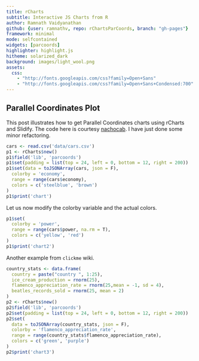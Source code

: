 ```yaml
---
title: rCharts
subtitle: Interactive JS Charts from R
author: Ramnath Vaidyanathan
github: {user: ramnathv, repo: rChartsParCoords, branch: "gh-pages"}
framework: minimal
mode: selfcontained
widgets: [parcoords]
highlighter: highlight.js
hitheme: solarized_dark
background: images/light_wool.png
assets:
  css: 
    - "http://fonts.googleapis.com/css?family=Open+Sans"
    - "http://fonts.googleapis.com/css?family=Open+Sans+Condensed:700"
---
```





## Parallel Coordinates Plot

This post illustrates how to get Parallel Coordinates charts using rCharts and Slidify. The code here is courtesy [nachocab](https://github.com/nachocab/clickme/tree/master/inst/examples/par_coords). I have just done some minor refactoring.



```r
cars <- read.csv('data/cars.csv')
p1 <- rCharts$new()
p1$field('lib', 'parcoords')
p1$set(padding = list(top = 24, left = 0, bottom = 12, right = 200))
p1$set(data = toJSONArray(cars, json = F), 
  colorby = 'economy', 
  range = range(cars$economy),
  colors = c('steelblue', 'brown')
)
p1$print('chart')
```

<div id='chart' class='rChart nvd3Plot parcoords'></div>
<script id="brushing">
var params = {"dom":"chart","width":850,"height":400,"padding":{"top":24,"left":0,"bottom":12,"right":200},"data":[{"name":"AMC Ambassador Brougham","economy":13,"cylinders":8,"displacement":360,"power":175,"weight":3821,"zero_to_sixty_mph":11,"year":73},{"name":"AMC Ambassador DPL","economy":15,"cylinders":8,"displacement":390,"power":190,"weight":3850,"zero_to_sixty_mph":8.5,"year":70},{"name":"AMC Ambassador SST","economy":17,"cylinders":8,"displacement":304,"power":150,"weight":3672,"zero_to_sixty_mph":11.5,"year":72},{"name":"AMC Concord DL 6","economy":20.2,"cylinders":6,"displacement":232,"power":90,"weight":3265,"zero_to_sixty_mph":18.2,"year":79},{"name":"AMC Concord DL","economy":18.1,"cylinders":6,"displacement":258,"power":120,"weight":3410,"zero_to_sixty_mph":15.1,"year":78},{"name":"AMC Concord DL","economy":23,"cylinders":4,"displacement":151,"power":"NA","weight":3035,"zero_to_sixty_mph":20.5,"year":82},{"name":"AMC Concord","economy":19.4,"cylinders":6,"displacement":232,"power":90,"weight":3210,"zero_to_sixty_mph":17.2,"year":78},{"name":"AMC Concord","economy":24.3,"cylinders":4,"displacement":151,"power":90,"weight":3003,"zero_to_sixty_mph":20.1,"year":80},{"name":"AMC Gremlin","economy":18,"cylinders":6,"displacement":232,"power":100,"weight":2789,"zero_to_sixty_mph":15,"year":73},{"name":"AMC Gremlin","economy":19,"cylinders":6,"displacement":232,"power":100,"weight":2634,"zero_to_sixty_mph":13,"year":71},{"name":"AMC Gremlin","economy":20,"cylinders":6,"displacement":232,"power":100,"weight":2914,"zero_to_sixty_mph":16,"year":75},{"name":"AMC Gremlin","economy":21,"cylinders":6,"displacement":199,"power":90,"weight":2648,"zero_to_sixty_mph":15,"year":70},{"name":"AMC Hornet Sportabout (Wagon)","economy":18,"cylinders":6,"displacement":258,"power":110,"weight":2962,"zero_to_sixty_mph":13.5,"year":71},{"name":"AMC Hornet","economy":18,"cylinders":6,"displacement":199,"power":97,"weight":2774,"zero_to_sixty_mph":15.5,"year":70},{"name":"AMC Hornet","economy":18,"cylinders":6,"displacement":232,"power":100,"weight":2945,"zero_to_sixty_mph":16,"year":73},{"name":"AMC Hornet","economy":19,"cylinders":6,"displacement":232,"power":100,"weight":2901,"zero_to_sixty_mph":16,"year":74},{"name":"AMC Hornet","economy":22.5,"cylinders":6,"displacement":232,"power":90,"weight":3085,"zero_to_sixty_mph":17.6,"year":76},{"name":"AMC Matador (Wagon)","economy":14,"cylinders":8,"displacement":304,"power":150,"weight":4257,"zero_to_sixty_mph":15.5,"year":74},{"name":"AMC Matador (Wagon)","economy":15,"cylinders":8,"displacement":304,"power":150,"weight":3892,"zero_to_sixty_mph":12.5,"year":72},{"name":"AMC Matador","economy":14,"cylinders":8,"displacement":304,"power":150,"weight":3672,"zero_to_sixty_mph":11.5,"year":73},{"name":"AMC Matador","economy":15,"cylinders":6,"displacement":258,"power":110,"weight":3730,"zero_to_sixty_mph":19,"year":75},{"name":"AMC Matador","economy":15.5,"cylinders":8,"displacement":304,"power":120,"weight":3962,"zero_to_sixty_mph":13.9,"year":76},{"name":"AMC Matador","economy":16,"cylinders":6,"displacement":258,"power":110,"weight":3632,"zero_to_sixty_mph":18,"year":74},{"name":"AMC Matador","economy":18,"cylinders":6,"displacement":232,"power":100,"weight":3288,"zero_to_sixty_mph":15.5,"year":71},{"name":"AMC Pacer D/L","economy":17.5,"cylinders":6,"displacement":258,"power":95,"weight":3193,"zero_to_sixty_mph":17.8,"year":76},{"name":"AMC Pacer","economy":19,"cylinders":6,"displacement":232,"power":90,"weight":3211,"zero_to_sixty_mph":17,"year":75},{"name":"AMC Rebel SST","economy":16,"cylinders":8,"displacement":304,"power":150,"weight":3433,"zero_to_sixty_mph":12,"year":70},{"name":"AMC Spirit DL","economy":27.4,"cylinders":4,"displacement":121,"power":80,"weight":2670,"zero_to_sixty_mph":15,"year":79},{"name":"Audi 100 LS","economy":20,"cylinders":4,"displacement":114,"power":91,"weight":2582,"zero_to_sixty_mph":14,"year":73},{"name":"Audi 100 LS","economy":23,"cylinders":4,"displacement":115,"power":95,"weight":2694,"zero_to_sixty_mph":15,"year":75},{"name":"Audi 100 LS","economy":24,"cylinders":4,"displacement":107,"power":90,"weight":2430,"zero_to_sixty_mph":14.5,"year":70},{"name":"Audi 4000","economy":34.3,"cylinders":4,"displacement":97,"power":78,"weight":2188,"zero_to_sixty_mph":15.8,"year":80},{"name":"Audi 5000","economy":20.3,"cylinders":5,"displacement":131,"power":103,"weight":2830,"zero_to_sixty_mph":15.9,"year":78},{"name":"Audi 5000S (Diesel)","economy":36.4,"cylinders":5,"displacement":121,"power":67,"weight":2950,"zero_to_sixty_mph":19.9,"year":80},{"name":"Audi Fox","economy":29,"cylinders":4,"displacement":98,"power":83,"weight":2219,"zero_to_sixty_mph":16.5,"year":74},{"name":"BMW 2002","economy":26,"cylinders":4,"displacement":121,"power":113,"weight":2234,"zero_to_sixty_mph":12.5,"year":70},{"name":"BMW 320i","economy":21.5,"cylinders":4,"displacement":121,"power":110,"weight":2600,"zero_to_sixty_mph":12.8,"year":77},{"name":"Buick Century 350","economy":13,"cylinders":8,"displacement":350,"power":175,"weight":4100,"zero_to_sixty_mph":13,"year":73},{"name":"Buick Century Limited","economy":25,"cylinders":6,"displacement":181,"power":110,"weight":2945,"zero_to_sixty_mph":16.4,"year":82},{"name":"Buick Century Luxus (Wagon)","economy":13,"cylinders":8,"displacement":350,"power":150,"weight":4699,"zero_to_sixty_mph":14.5,"year":74},{"name":"Buick Century Special","economy":20.6,"cylinders":6,"displacement":231,"power":105,"weight":3380,"zero_to_sixty_mph":15.8,"year":78},{"name":"Buick Century","economy":17,"cylinders":6,"displacement":231,"power":110,"weight":3907,"zero_to_sixty_mph":21,"year":75},{"name":"Buick Century","economy":22.4,"cylinders":6,"displacement":231,"power":110,"weight":3415,"zero_to_sixty_mph":15.8,"year":81},{"name":"Buick Electra 225 Custom","economy":12,"cylinders":8,"displacement":455,"power":225,"weight":4951,"zero_to_sixty_mph":11,"year":73},{"name":"Buick Estate Wagon (Wagon)","economy":14,"cylinders":8,"displacement":455,"power":225,"weight":3086,"zero_to_sixty_mph":10,"year":70},{"name":"Buick Estate Wagon (Wagon)","economy":16.9,"cylinders":8,"displacement":350,"power":155,"weight":4360,"zero_to_sixty_mph":14.9,"year":79},{"name":"Buick Lesabre Custom","economy":13,"cylinders":8,"displacement":350,"power":155,"weight":4502,"zero_to_sixty_mph":13.5,"year":72},{"name":"Buick Opel Isuzu Deluxe","economy":30,"cylinders":4,"displacement":111,"power":80,"weight":2155,"zero_to_sixty_mph":14.8,"year":77},{"name":"Buick Regal Sport Coupe (Turbo)","economy":17.7,"cylinders":6,"displacement":231,"power":165,"weight":3445,"zero_to_sixty_mph":13.4,"year":78},{"name":"Buick Skyhawk","economy":21,"cylinders":6,"displacement":231,"power":110,"weight":3039,"zero_to_sixty_mph":15,"year":75},{"name":"Buick Skylark 320","economy":15,"cylinders":8,"displacement":350,"power":165,"weight":3693,"zero_to_sixty_mph":11.5,"year":70},{"name":"Buick Skylark Limited","economy":28.4,"cylinders":4,"displacement":151,"power":90,"weight":2670,"zero_to_sixty_mph":16,"year":79},{"name":"Buick Skylark","economy":20.5,"cylinders":6,"displacement":231,"power":105,"weight":3425,"zero_to_sixty_mph":16.9,"year":77},{"name":"Buick Skylark","economy":26.6,"cylinders":4,"displacement":151,"power":84,"weight":2635,"zero_to_sixty_mph":16.4,"year":81},{"name":"Cadillac Eldorado","economy":23,"cylinders":8,"displacement":350,"power":125,"weight":3900,"zero_to_sixty_mph":17.4,"year":79},{"name":"Cadillac Seville","economy":16.5,"cylinders":8,"displacement":350,"power":180,"weight":4380,"zero_to_sixty_mph":12.1,"year":76},{"name":"Chevroelt Chevelle Malibu","economy":16,"cylinders":6,"displacement":250,"power":105,"weight":3897,"zero_to_sixty_mph":18.5,"year":75},{"name":"Chevrolet Bel Air","economy":15,"cylinders":8,"displacement":350,"power":145,"weight":4440,"zero_to_sixty_mph":14,"year":75},{"name":"Chevrolet Camaro","economy":27,"cylinders":4,"displacement":151,"power":90,"weight":2950,"zero_to_sixty_mph":17.3,"year":82},{"name":"Chevrolet Caprice Classic","economy":13,"cylinders":8,"displacement":400,"power":150,"weight":4464,"zero_to_sixty_mph":12,"year":73},{"name":"Chevrolet Caprice Classic","economy":17,"cylinders":8,"displacement":305,"power":130,"weight":3840,"zero_to_sixty_mph":15.4,"year":79},{"name":"Chevrolet Caprice Classic","economy":17.5,"cylinders":8,"displacement":305,"power":145,"weight":3880,"zero_to_sixty_mph":12.5,"year":77},{"name":"Chevrolet Cavalier 2-Door","economy":34,"cylinders":4,"displacement":112,"power":88,"weight":2395,"zero_to_sixty_mph":18,"year":82},{"name":"Chevrolet Cavalier Wagon","economy":27,"cylinders":4,"displacement":112,"power":88,"weight":2640,"zero_to_sixty_mph":18.6,"year":82},{"name":"Chevrolet Cavalier","economy":28,"cylinders":4,"displacement":112,"power":88,"weight":2605,"zero_to_sixty_mph":19.6,"year":82},{"name":"Chevrolet Chevelle Concours (Wagon)","economy":13,"cylinders":8,"displacement":307,"power":130,"weight":4098,"zero_to_sixty_mph":14,"year":72},{"name":"Chevrolet Chevelle Malibu Classic","economy":16,"cylinders":6,"displacement":250,"power":100,"weight":3781,"zero_to_sixty_mph":17,"year":74},{"name":"Chevrolet Chevelle Malibu Classic","economy":17.5,"cylinders":8,"displacement":305,"power":140,"weight":4215,"zero_to_sixty_mph":13,"year":76},{"name":"Chevrolet Chevelle Malibu","economy":17,"cylinders":6,"displacement":250,"power":100,"weight":3329,"zero_to_sixty_mph":15.5,"year":71},{"name":"Chevrolet Chevelle Malibu","economy":18,"cylinders":8,"displacement":307,"power":130,"weight":3504,"zero_to_sixty_mph":12,"year":70},{"name":"Chevrolet Chevette","economy":29,"cylinders":4,"displacement":85,"power":52,"weight":2035,"zero_to_sixty_mph":22.2,"year":76},{"name":"Chevrolet Chevette","economy":30,"cylinders":4,"displacement":98,"power":68,"weight":2155,"zero_to_sixty_mph":16.5,"year":78},{"name":"Chevrolet Chevette","economy":30.5,"cylinders":4,"displacement":98,"power":63,"weight":2051,"zero_to_sixty_mph":17,"year":77},{"name":"Chevrolet Chevette","economy":32.1,"cylinders":4,"displacement":98,"power":70,"weight":2120,"zero_to_sixty_mph":15.5,"year":80},{"name":"Chevrolet Citation","economy":23.5,"cylinders":6,"displacement":173,"power":110,"weight":2725,"zero_to_sixty_mph":12.6,"year":81},{"name":"Chevrolet Citation","economy":28,"cylinders":4,"displacement":151,"power":90,"weight":2678,"zero_to_sixty_mph":16.5,"year":80},{"name":"Chevrolet Citation","economy":28.8,"cylinders":6,"displacement":173,"power":115,"weight":2595,"zero_to_sixty_mph":11.3,"year":79},{"name":"Chevrolet Concours","economy":17.5,"cylinders":6,"displacement":250,"power":110,"weight":3520,"zero_to_sixty_mph":16.4,"year":77},{"name":"Chevrolet Impala","economy":11,"cylinders":8,"displacement":400,"power":150,"weight":4997,"zero_to_sixty_mph":14,"year":73},{"name":"Chevrolet Impala","economy":13,"cylinders":8,"displacement":350,"power":165,"weight":4274,"zero_to_sixty_mph":12,"year":72},{"name":"Chevrolet Impala","economy":14,"cylinders":8,"displacement":350,"power":165,"weight":4209,"zero_to_sixty_mph":12,"year":71},{"name":"Chevrolet Impala","economy":14,"cylinders":8,"displacement":454,"power":220,"weight":4354,"zero_to_sixty_mph":9,"year":70},{"name":"Chevrolet Malibu Classic (Wagon)","economy":19.2,"cylinders":8,"displacement":267,"power":125,"weight":3605,"zero_to_sixty_mph":15,"year":79},{"name":"Chevrolet Malibu","economy":13,"cylinders":8,"displacement":350,"power":145,"weight":3988,"zero_to_sixty_mph":13,"year":73},{"name":"Chevrolet Malibu","economy":20.5,"cylinders":6,"displacement":200,"power":95,"weight":3155,"zero_to_sixty_mph":18.2,"year":78},{"name":"Chevrolet Monte Carlo Landau","economy":15.5,"cylinders":8,"displacement":350,"power":170,"weight":4165,"zero_to_sixty_mph":11.4,"year":77},{"name":"Chevrolet Monte Carlo Landau","economy":19.2,"cylinders":8,"displacement":305,"power":145,"weight":3425,"zero_to_sixty_mph":13.2,"year":78},{"name":"Chevrolet Monte Carlo S","economy":15,"cylinders":8,"displacement":350,"power":145,"weight":4082,"zero_to_sixty_mph":13,"year":73},{"name":"Chevrolet Monte Carlo","economy":15,"cylinders":8,"displacement":400,"power":150,"weight":3761,"zero_to_sixty_mph":9.5,"year":70}],"colorby":"economy","range":[11,36.4],"colors":["steelblue","brown"],"id":"chart"}
var getColors = d3.scale.linear()
  .domain(params.range)
  .range(params.colors)
  .interpolate(d3.interpolateLab);

var color = function(d) { return getColors(d[params.colorby]); };

  d3.parcoords()("#" + params.dom)
    .width(params.width)
    .height(params.height)
    .margin(params.padding)
    .data(params.data)
    .color(color)
    .alpha(0.4)
    .render()
    .shadows()
    .brushable()  // enable brushing
    .reorderable(); // enable moving axes
</script>


Let us now modify the colorby variable and the actual colors.


```r
p1$set(
  colorby = 'power', 
  range = range(cars$power, na.rm = T),
  colors = c('yellow', 'red')
)
p1$print('chart2')
```

<div id='chart2' class='rChart nvd3Plot parcoords'></div>
<script id="brushing">
var params = {"dom":"chart2","width":850,"height":400,"padding":{"top":24,"left":0,"bottom":12,"right":200},"data":[{"name":"AMC Ambassador Brougham","economy":13,"cylinders":8,"displacement":360,"power":175,"weight":3821,"zero_to_sixty_mph":11,"year":73},{"name":"AMC Ambassador DPL","economy":15,"cylinders":8,"displacement":390,"power":190,"weight":3850,"zero_to_sixty_mph":8.5,"year":70},{"name":"AMC Ambassador SST","economy":17,"cylinders":8,"displacement":304,"power":150,"weight":3672,"zero_to_sixty_mph":11.5,"year":72},{"name":"AMC Concord DL 6","economy":20.2,"cylinders":6,"displacement":232,"power":90,"weight":3265,"zero_to_sixty_mph":18.2,"year":79},{"name":"AMC Concord DL","economy":18.1,"cylinders":6,"displacement":258,"power":120,"weight":3410,"zero_to_sixty_mph":15.1,"year":78},{"name":"AMC Concord DL","economy":23,"cylinders":4,"displacement":151,"power":"NA","weight":3035,"zero_to_sixty_mph":20.5,"year":82},{"name":"AMC Concord","economy":19.4,"cylinders":6,"displacement":232,"power":90,"weight":3210,"zero_to_sixty_mph":17.2,"year":78},{"name":"AMC Concord","economy":24.3,"cylinders":4,"displacement":151,"power":90,"weight":3003,"zero_to_sixty_mph":20.1,"year":80},{"name":"AMC Gremlin","economy":18,"cylinders":6,"displacement":232,"power":100,"weight":2789,"zero_to_sixty_mph":15,"year":73},{"name":"AMC Gremlin","economy":19,"cylinders":6,"displacement":232,"power":100,"weight":2634,"zero_to_sixty_mph":13,"year":71},{"name":"AMC Gremlin","economy":20,"cylinders":6,"displacement":232,"power":100,"weight":2914,"zero_to_sixty_mph":16,"year":75},{"name":"AMC Gremlin","economy":21,"cylinders":6,"displacement":199,"power":90,"weight":2648,"zero_to_sixty_mph":15,"year":70},{"name":"AMC Hornet Sportabout (Wagon)","economy":18,"cylinders":6,"displacement":258,"power":110,"weight":2962,"zero_to_sixty_mph":13.5,"year":71},{"name":"AMC Hornet","economy":18,"cylinders":6,"displacement":199,"power":97,"weight":2774,"zero_to_sixty_mph":15.5,"year":70},{"name":"AMC Hornet","economy":18,"cylinders":6,"displacement":232,"power":100,"weight":2945,"zero_to_sixty_mph":16,"year":73},{"name":"AMC Hornet","economy":19,"cylinders":6,"displacement":232,"power":100,"weight":2901,"zero_to_sixty_mph":16,"year":74},{"name":"AMC Hornet","economy":22.5,"cylinders":6,"displacement":232,"power":90,"weight":3085,"zero_to_sixty_mph":17.6,"year":76},{"name":"AMC Matador (Wagon)","economy":14,"cylinders":8,"displacement":304,"power":150,"weight":4257,"zero_to_sixty_mph":15.5,"year":74},{"name":"AMC Matador (Wagon)","economy":15,"cylinders":8,"displacement":304,"power":150,"weight":3892,"zero_to_sixty_mph":12.5,"year":72},{"name":"AMC Matador","economy":14,"cylinders":8,"displacement":304,"power":150,"weight":3672,"zero_to_sixty_mph":11.5,"year":73},{"name":"AMC Matador","economy":15,"cylinders":6,"displacement":258,"power":110,"weight":3730,"zero_to_sixty_mph":19,"year":75},{"name":"AMC Matador","economy":15.5,"cylinders":8,"displacement":304,"power":120,"weight":3962,"zero_to_sixty_mph":13.9,"year":76},{"name":"AMC Matador","economy":16,"cylinders":6,"displacement":258,"power":110,"weight":3632,"zero_to_sixty_mph":18,"year":74},{"name":"AMC Matador","economy":18,"cylinders":6,"displacement":232,"power":100,"weight":3288,"zero_to_sixty_mph":15.5,"year":71},{"name":"AMC Pacer D/L","economy":17.5,"cylinders":6,"displacement":258,"power":95,"weight":3193,"zero_to_sixty_mph":17.8,"year":76},{"name":"AMC Pacer","economy":19,"cylinders":6,"displacement":232,"power":90,"weight":3211,"zero_to_sixty_mph":17,"year":75},{"name":"AMC Rebel SST","economy":16,"cylinders":8,"displacement":304,"power":150,"weight":3433,"zero_to_sixty_mph":12,"year":70},{"name":"AMC Spirit DL","economy":27.4,"cylinders":4,"displacement":121,"power":80,"weight":2670,"zero_to_sixty_mph":15,"year":79},{"name":"Audi 100 LS","economy":20,"cylinders":4,"displacement":114,"power":91,"weight":2582,"zero_to_sixty_mph":14,"year":73},{"name":"Audi 100 LS","economy":23,"cylinders":4,"displacement":115,"power":95,"weight":2694,"zero_to_sixty_mph":15,"year":75},{"name":"Audi 100 LS","economy":24,"cylinders":4,"displacement":107,"power":90,"weight":2430,"zero_to_sixty_mph":14.5,"year":70},{"name":"Audi 4000","economy":34.3,"cylinders":4,"displacement":97,"power":78,"weight":2188,"zero_to_sixty_mph":15.8,"year":80},{"name":"Audi 5000","economy":20.3,"cylinders":5,"displacement":131,"power":103,"weight":2830,"zero_to_sixty_mph":15.9,"year":78},{"name":"Audi 5000S (Diesel)","economy":36.4,"cylinders":5,"displacement":121,"power":67,"weight":2950,"zero_to_sixty_mph":19.9,"year":80},{"name":"Audi Fox","economy":29,"cylinders":4,"displacement":98,"power":83,"weight":2219,"zero_to_sixty_mph":16.5,"year":74},{"name":"BMW 2002","economy":26,"cylinders":4,"displacement":121,"power":113,"weight":2234,"zero_to_sixty_mph":12.5,"year":70},{"name":"BMW 320i","economy":21.5,"cylinders":4,"displacement":121,"power":110,"weight":2600,"zero_to_sixty_mph":12.8,"year":77},{"name":"Buick Century 350","economy":13,"cylinders":8,"displacement":350,"power":175,"weight":4100,"zero_to_sixty_mph":13,"year":73},{"name":"Buick Century Limited","economy":25,"cylinders":6,"displacement":181,"power":110,"weight":2945,"zero_to_sixty_mph":16.4,"year":82},{"name":"Buick Century Luxus (Wagon)","economy":13,"cylinders":8,"displacement":350,"power":150,"weight":4699,"zero_to_sixty_mph":14.5,"year":74},{"name":"Buick Century Special","economy":20.6,"cylinders":6,"displacement":231,"power":105,"weight":3380,"zero_to_sixty_mph":15.8,"year":78},{"name":"Buick Century","economy":17,"cylinders":6,"displacement":231,"power":110,"weight":3907,"zero_to_sixty_mph":21,"year":75},{"name":"Buick Century","economy":22.4,"cylinders":6,"displacement":231,"power":110,"weight":3415,"zero_to_sixty_mph":15.8,"year":81},{"name":"Buick Electra 225 Custom","economy":12,"cylinders":8,"displacement":455,"power":225,"weight":4951,"zero_to_sixty_mph":11,"year":73},{"name":"Buick Estate Wagon (Wagon)","economy":14,"cylinders":8,"displacement":455,"power":225,"weight":3086,"zero_to_sixty_mph":10,"year":70},{"name":"Buick Estate Wagon (Wagon)","economy":16.9,"cylinders":8,"displacement":350,"power":155,"weight":4360,"zero_to_sixty_mph":14.9,"year":79},{"name":"Buick Lesabre Custom","economy":13,"cylinders":8,"displacement":350,"power":155,"weight":4502,"zero_to_sixty_mph":13.5,"year":72},{"name":"Buick Opel Isuzu Deluxe","economy":30,"cylinders":4,"displacement":111,"power":80,"weight":2155,"zero_to_sixty_mph":14.8,"year":77},{"name":"Buick Regal Sport Coupe (Turbo)","economy":17.7,"cylinders":6,"displacement":231,"power":165,"weight":3445,"zero_to_sixty_mph":13.4,"year":78},{"name":"Buick Skyhawk","economy":21,"cylinders":6,"displacement":231,"power":110,"weight":3039,"zero_to_sixty_mph":15,"year":75},{"name":"Buick Skylark 320","economy":15,"cylinders":8,"displacement":350,"power":165,"weight":3693,"zero_to_sixty_mph":11.5,"year":70},{"name":"Buick Skylark Limited","economy":28.4,"cylinders":4,"displacement":151,"power":90,"weight":2670,"zero_to_sixty_mph":16,"year":79},{"name":"Buick Skylark","economy":20.5,"cylinders":6,"displacement":231,"power":105,"weight":3425,"zero_to_sixty_mph":16.9,"year":77},{"name":"Buick Skylark","economy":26.6,"cylinders":4,"displacement":151,"power":84,"weight":2635,"zero_to_sixty_mph":16.4,"year":81},{"name":"Cadillac Eldorado","economy":23,"cylinders":8,"displacement":350,"power":125,"weight":3900,"zero_to_sixty_mph":17.4,"year":79},{"name":"Cadillac Seville","economy":16.5,"cylinders":8,"displacement":350,"power":180,"weight":4380,"zero_to_sixty_mph":12.1,"year":76},{"name":"Chevroelt Chevelle Malibu","economy":16,"cylinders":6,"displacement":250,"power":105,"weight":3897,"zero_to_sixty_mph":18.5,"year":75},{"name":"Chevrolet Bel Air","economy":15,"cylinders":8,"displacement":350,"power":145,"weight":4440,"zero_to_sixty_mph":14,"year":75},{"name":"Chevrolet Camaro","economy":27,"cylinders":4,"displacement":151,"power":90,"weight":2950,"zero_to_sixty_mph":17.3,"year":82},{"name":"Chevrolet Caprice Classic","economy":13,"cylinders":8,"displacement":400,"power":150,"weight":4464,"zero_to_sixty_mph":12,"year":73},{"name":"Chevrolet Caprice Classic","economy":17,"cylinders":8,"displacement":305,"power":130,"weight":3840,"zero_to_sixty_mph":15.4,"year":79},{"name":"Chevrolet Caprice Classic","economy":17.5,"cylinders":8,"displacement":305,"power":145,"weight":3880,"zero_to_sixty_mph":12.5,"year":77},{"name":"Chevrolet Cavalier 2-Door","economy":34,"cylinders":4,"displacement":112,"power":88,"weight":2395,"zero_to_sixty_mph":18,"year":82},{"name":"Chevrolet Cavalier Wagon","economy":27,"cylinders":4,"displacement":112,"power":88,"weight":2640,"zero_to_sixty_mph":18.6,"year":82},{"name":"Chevrolet Cavalier","economy":28,"cylinders":4,"displacement":112,"power":88,"weight":2605,"zero_to_sixty_mph":19.6,"year":82},{"name":"Chevrolet Chevelle Concours (Wagon)","economy":13,"cylinders":8,"displacement":307,"power":130,"weight":4098,"zero_to_sixty_mph":14,"year":72},{"name":"Chevrolet Chevelle Malibu Classic","economy":16,"cylinders":6,"displacement":250,"power":100,"weight":3781,"zero_to_sixty_mph":17,"year":74},{"name":"Chevrolet Chevelle Malibu Classic","economy":17.5,"cylinders":8,"displacement":305,"power":140,"weight":4215,"zero_to_sixty_mph":13,"year":76},{"name":"Chevrolet Chevelle Malibu","economy":17,"cylinders":6,"displacement":250,"power":100,"weight":3329,"zero_to_sixty_mph":15.5,"year":71},{"name":"Chevrolet Chevelle Malibu","economy":18,"cylinders":8,"displacement":307,"power":130,"weight":3504,"zero_to_sixty_mph":12,"year":70},{"name":"Chevrolet Chevette","economy":29,"cylinders":4,"displacement":85,"power":52,"weight":2035,"zero_to_sixty_mph":22.2,"year":76},{"name":"Chevrolet Chevette","economy":30,"cylinders":4,"displacement":98,"power":68,"weight":2155,"zero_to_sixty_mph":16.5,"year":78},{"name":"Chevrolet Chevette","economy":30.5,"cylinders":4,"displacement":98,"power":63,"weight":2051,"zero_to_sixty_mph":17,"year":77},{"name":"Chevrolet Chevette","economy":32.1,"cylinders":4,"displacement":98,"power":70,"weight":2120,"zero_to_sixty_mph":15.5,"year":80},{"name":"Chevrolet Citation","economy":23.5,"cylinders":6,"displacement":173,"power":110,"weight":2725,"zero_to_sixty_mph":12.6,"year":81},{"name":"Chevrolet Citation","economy":28,"cylinders":4,"displacement":151,"power":90,"weight":2678,"zero_to_sixty_mph":16.5,"year":80},{"name":"Chevrolet Citation","economy":28.8,"cylinders":6,"displacement":173,"power":115,"weight":2595,"zero_to_sixty_mph":11.3,"year":79},{"name":"Chevrolet Concours","economy":17.5,"cylinders":6,"displacement":250,"power":110,"weight":3520,"zero_to_sixty_mph":16.4,"year":77},{"name":"Chevrolet Impala","economy":11,"cylinders":8,"displacement":400,"power":150,"weight":4997,"zero_to_sixty_mph":14,"year":73},{"name":"Chevrolet Impala","economy":13,"cylinders":8,"displacement":350,"power":165,"weight":4274,"zero_to_sixty_mph":12,"year":72},{"name":"Chevrolet Impala","economy":14,"cylinders":8,"displacement":350,"power":165,"weight":4209,"zero_to_sixty_mph":12,"year":71},{"name":"Chevrolet Impala","economy":14,"cylinders":8,"displacement":454,"power":220,"weight":4354,"zero_to_sixty_mph":9,"year":70},{"name":"Chevrolet Malibu Classic (Wagon)","economy":19.2,"cylinders":8,"displacement":267,"power":125,"weight":3605,"zero_to_sixty_mph":15,"year":79},{"name":"Chevrolet Malibu","economy":13,"cylinders":8,"displacement":350,"power":145,"weight":3988,"zero_to_sixty_mph":13,"year":73},{"name":"Chevrolet Malibu","economy":20.5,"cylinders":6,"displacement":200,"power":95,"weight":3155,"zero_to_sixty_mph":18.2,"year":78},{"name":"Chevrolet Monte Carlo Landau","economy":15.5,"cylinders":8,"displacement":350,"power":170,"weight":4165,"zero_to_sixty_mph":11.4,"year":77},{"name":"Chevrolet Monte Carlo Landau","economy":19.2,"cylinders":8,"displacement":305,"power":145,"weight":3425,"zero_to_sixty_mph":13.2,"year":78},{"name":"Chevrolet Monte Carlo S","economy":15,"cylinders":8,"displacement":350,"power":145,"weight":4082,"zero_to_sixty_mph":13,"year":73},{"name":"Chevrolet Monte Carlo","economy":15,"cylinders":8,"displacement":400,"power":150,"weight":3761,"zero_to_sixty_mph":9.5,"year":70}],"colorby":"power","range":[52,225],"colors":["yellow","red"],"id":"chart2"}
var getColors = d3.scale.linear()
  .domain(params.range)
  .range(params.colors)
  .interpolate(d3.interpolateLab);

var color = function(d) { return getColors(d[params.colorby]); };

  d3.parcoords()("#" + params.dom)
    .width(params.width)
    .height(params.height)
    .margin(params.padding)
    .data(params.data)
    .color(color)
    .alpha(0.4)
    .render()
    .shadows()
    .brushable()  // enable brushing
    .reorderable(); // enable moving axes
</script>


Another example from `clickme` wiki.


```r
country_stats <- data.frame(
  country = paste("country ", 1:25), 
  ice_cream_production = rnorm(25), 
  flamenco_appreciation_rate = rnorm(25,mean = -1, sd = 4), 
  beatles_records_sold = rnorm(25, mean = 2)
)
p2 <- rCharts$new()
p2$field('lib', 'parcoords')
p2$set(padding = list(top = 24, left = 0, bottom = 12, right = 200))
p2$set(
  data = toJSONArray(country_stats, json = F),
  colorby = 'flamenco_appreciation_rate',
  range = range(country_stats$flamenco_appreciation_rate),
  colors = c('green', 'purple')
)
p2$print('chart3')
```

<div id='chart3' class='rChart nvd3Plot parcoords'></div>
<script id="brushing">
var params = {"dom":"chart3","width":850,"height":400,"padding":{"top":24,"left":0,"bottom":12,"right":200},"data":[{"country":"country  1","ice_cream_production":-2.41766730260413,"flamenco_appreciation_rate":-1.57342826287852,"beatles_records_sold":2.47170664883171},{"country":"country  2","ice_cream_production":0.278172495605261,"flamenco_appreciation_rate":2.59982568585563,"beatles_records_sold":1.56379259451838},{"country":"country  3","ice_cream_production":-0.276359292852571,"flamenco_appreciation_rate":7.21018400257327,"beatles_records_sold":0.559760533513938},{"country":"country  4","ice_cream_production":0.266723384089866,"flamenco_appreciation_rate":1.03086407541029,"beatles_records_sold":2.63014470825762},{"country":"country  5","ice_cream_production":-0.65052662298696,"flamenco_appreciation_rate":-1.4522286258997,"beatles_records_sold":2.62947647699737},{"country":"country  6","ice_cream_production":-0.341458702779829,"flamenco_appreciation_rate":-6.68484243002084,"beatles_records_sold":1.14713977381957},{"country":"country  7","ice_cream_production":0.165078226869689,"flamenco_appreciation_rate":-4.6492435498255,"beatles_records_sold":2.06295238377458},{"country":"country  8","ice_cream_production":0.476035861377066,"flamenco_appreciation_rate":4.08357795355707,"beatles_records_sold":3.24040514502004},{"country":"country  9","ice_cream_production":-0.52366837922282,"flamenco_appreciation_rate":0.256092632068963,"beatles_records_sold":1.26202000850962},{"country":"country  10","ice_cream_production":0.266851798100303,"flamenco_appreciation_rate":1.42117658943066,"beatles_records_sold":0.858893582126686},{"country":"country  11","ice_cream_production":-0.974385115249542,"flamenco_appreciation_rate":-2.37184540421545,"beatles_records_sold":0.584839332746169},{"country":"country  12","ice_cream_production":0.913573867952029,"flamenco_appreciation_rate":-1.6244922120453,"beatles_records_sold":2.84711546810083},{"country":"country  13","ice_cream_production":0.455111763028551,"flamenco_appreciation_rate":-2.79511857323514,"beatles_records_sold":0.735597816978691},{"country":"country  14","ice_cream_production":-0.137242539520096,"flamenco_appreciation_rate":-4.40639038784413,"beatles_records_sold":1.29251113849733},{"country":"country  15","ice_cream_production":-0.764134123885909,"flamenco_appreciation_rate":-2.66835384601341,"beatles_records_sold":2.27169635145775},{"country":"country  16","ice_cream_production":-0.473002980863145,"flamenco_appreciation_rate":0.360236513710952,"beatles_records_sold":0.72254939626332},{"country":"country  17","ice_cream_production":-1.37519779342481,"flamenco_appreciation_rate":-3.07953088031945,"beatles_records_sold":3.20025227481241},{"country":"country  18","ice_cream_production":0.34459228622281,"flamenco_appreciation_rate":-1.19955824851085,"beatles_records_sold":0.202193365723923},{"country":"country  19","ice_cream_production":-0.115822866467095,"flamenco_appreciation_rate":-2.31199161645076,"beatles_records_sold":3.99047910043669},{"country":"country  20","ice_cream_production":-0.893699917064666,"flamenco_appreciation_rate":1.52421105698685,"beatles_records_sold":0.751938089349283},{"country":"country  21","ice_cream_production":1.52674837694636,"flamenco_appreciation_rate":-1.97888604131989,"beatles_records_sold":2.01073891133126},{"country":"country  22","ice_cream_production":-0.0685758549737635,"flamenco_appreciation_rate":2.75979911210782,"beatles_records_sold":1.05326401641153},{"country":"country  23","ice_cream_production":-1.05159682475891,"flamenco_appreciation_rate":0.86149438246475,"beatles_records_sold":1.29505935103076},{"country":"country  24","ice_cream_production":1.03928173799445,"flamenco_appreciation_rate":3.38967734619653,"beatles_records_sold":2.33173799162858},{"country":"country  25","ice_cream_production":0.317431360442237,"flamenco_appreciation_rate":-0.540260916408465,"beatles_records_sold":2.62284259971058}],"colorby":"flamenco_appreciation_rate","range":[-6.68484243002084,7.21018400257327],"colors":["green","purple"],"id":"chart3"}
var getColors = d3.scale.linear()
  .domain(params.range)
  .range(params.colors)
  .interpolate(d3.interpolateLab);

var color = function(d) { return getColors(d[params.colorby]); };

  d3.parcoords()("#" + params.dom)
    .width(params.width)
    .height(params.height)
    .margin(params.padding)
    .data(params.data)
    .color(color)
    .alpha(0.4)
    .render()
    .shadows()
    .brushable()  // enable brushing
    .reorderable(); // enable moving axes
</script>








